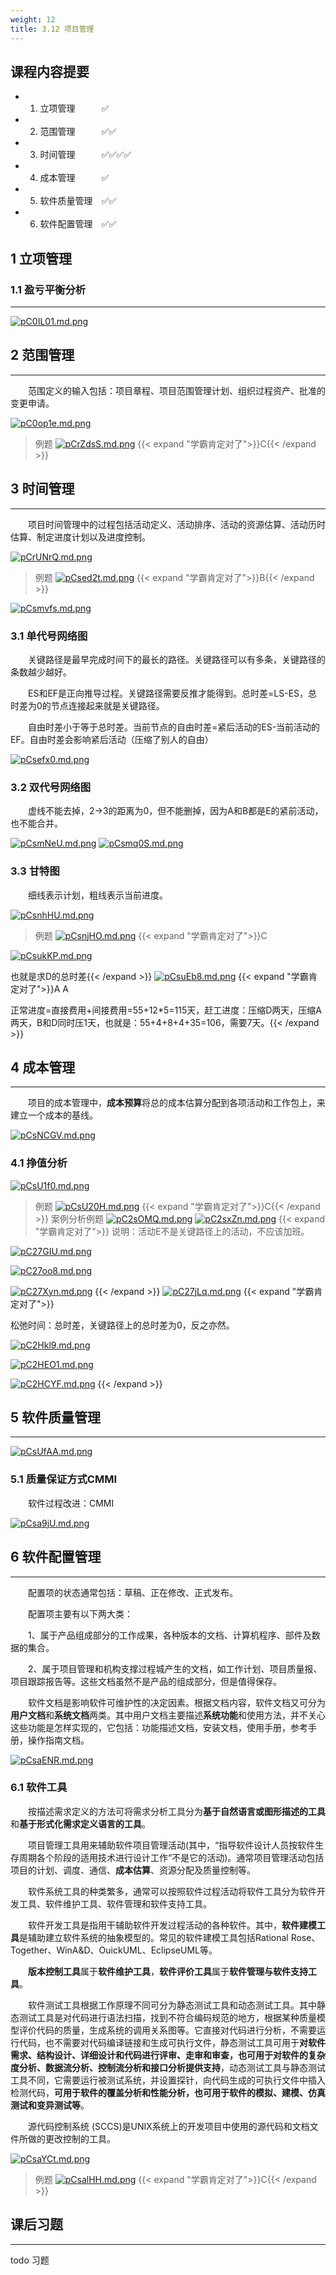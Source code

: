 ```yaml
---
weight: 12
title: 3.12 项目管理
---
```

## 课程内容提要

- 1. 立项管理&emsp;&emsp;&emsp;✅
- 2. 范围管理&emsp;&emsp;&emsp;✅✅
- 3. 时间管理&emsp;&emsp;&emsp;✅✅✅✅
- 4. 成本管理&emsp;&emsp;&emsp;✅
- 5. 软件质量管理&emsp;✅✅
- 6. 软件配置管理&emsp;✅✅

## 1 立项管理

### 1.1 盈亏平衡分析

---

[![pC0IL01.md.png](https://s1.ax1x.com/2023/06/30/pC0IL01.md.png)](https://imgse.com/i/pC0IL01)

## 2 范围管理

---

&emsp;&emsp;范围定义的输入包括：项目章程、项目范围管理计划、组织过程资产、批准的变更申请。

[![pC0op1e.md.png](https://s1.ax1x.com/2023/06/30/pC0op1e.md.png)](https://imgse.com/i/pC0op1e)

>例题
[![pCrZdsS.md.png](https://s1.ax1x.com/2023/07/03/pCrZdsS.md.png)](https://imgse.com/i/pCrZdsS)
{{< expand "学霸肯定对了">}}C{{< /expand >}}

## 3 时间管理

---

&emsp;&emsp;项目时间管理中的过程包括活动定义、活动排序、活动的资源估算、活动历时估算、制定进度计划以及进度控制。

[![pCrUNrQ.md.png](https://s1.ax1x.com/2023/07/03/pCrUNrQ.md.png)](https://imgse.com/i/pCrUNrQ)
>例题
[![pCsed2t.md.png](https://s1.ax1x.com/2023/07/04/pCsed2t.md.png)](https://imgse.com/i/pCsed2t)
{{< expand "学霸肯定对了">}}B{{< /expand >}}

[![pCsmvfs.md.png](https://s1.ax1x.com/2023/07/04/pCsmvfs.md.png)](https://imgse.com/i/pCsmvfs)

### 3.1 单代号网络图

&emsp;&emsp;关键路径是最早完成时间下的最长的路径。关键路径可以有多条，关键路径的条数越少越好。

&emsp;&emsp;ES和EF是正向推导过程。关键路径需要反推才能得到。总时差=LS-ES，总时差为0的节点连接起来就是关键路径。

&emsp;&emsp;自由时差小于等于总时差。当前节点的自由时差=紧后活动的ES-当前活动的EF。自由时差会影响紧后活动（压缩了别人的自由）

[![pCsefx0.md.png](https://s1.ax1x.com/2023/07/04/pCsefx0.md.png)](https://imgse.com/i/pCsefx0)

### 3.2 双代号网络图

&emsp;&emsp;虚线不能去掉，2->3的距离为0，但不能删掉，因为A和B都是E的紧前活动，也不能合并。

[![pCsmNeU.md.png](https://s1.ax1x.com/2023/07/04/pCsmNeU.md.png)](https://imgse.com/i/pCsmNeU)
[![pCsmq0S.md.png](https://s1.ax1x.com/2023/07/04/pCsmq0S.md.png)](https://imgse.com/i/pCsmq0S)

### 3.3 甘特图

&emsp;&emsp;细线表示计划，粗线表示当前进度。

[![pCsnhHU.md.png](https://s1.ax1x.com/2023/07/04/pCsnhHU.md.png)](https://imgse.com/i/pCsnhHU)

>例题
[![pCsnjHO.md.png](https://s1.ax1x.com/2023/07/04/pCsnjHO.md.png)](https://imgse.com/i/pCsnjHO)
{{< expand "学霸肯定对了">}}C

[![pCsukKP.md.png](https://s1.ax1x.com/2023/07/04/pCsukKP.md.png)](https://imgse.com/i/pCsukKP)

也就是求D的总时差{{< /expand >}}
[![pCsuEb8.md.png](https://s1.ax1x.com/2023/07/04/pCsuEb8.md.png)](https://imgse.com/i/pCsuEb8)
{{< expand "学霸肯定对了">}}A A

正常进度=直接费用+间接费用=55+12*5=115天，赶工进度：压缩D两天，压缩A两天，B和D同时压1天，也就是：55+4+8+4+35=106，需要7天。{{< /expand >}}

## 4 成本管理

---

&emsp;&emsp;项目的成本管理中，**成本预算**将总的成本估算分配到各项活动和工作包上，来建立一个成本的基线。

[![pCsNCGV.md.png](https://s1.ax1x.com/2023/07/04/pCsNCGV.md.png)](https://imgse.com/i/pCsNCGV)

### 4.1 挣值分析

[![pCsU1f0.md.png](https://s1.ax1x.com/2023/07/04/pCsU1f0.md.png)](https://imgse.com/i/pCsU1f0)

>例题
[![pCsU20H.md.png](https://s1.ax1x.com/2023/07/04/pCsU20H.md.png)](https://imgse.com/i/pCsU20H)
{{< expand "学霸肯定对了">}}C{{< /expand >}}
>案例分析例题
[![pC2sOMQ.md.png](https://s1.ax1x.com/2023/07/10/pC2sOMQ.md.png)](https://imgse.com/i/pC2sOMQ)
[![pC2sxZn.md.png](https://s1.ax1x.com/2023/07/10/pC2sxZn.md.png)](https://imgse.com/i/pC2sxZn)
{{< expand "学霸肯定对了">}}
说明：活动E不是关键路径上的活动，不应该加班。

[![pC27GIU.md.png](https://s1.ax1x.com/2023/07/10/pC27GIU.md.png)](https://imgse.com/i/pC27GIU)

[![pC27oo8.md.png](https://s1.ax1x.com/2023/07/10/pC27oo8.md.png)](https://imgse.com/i/pC27oo8)

[![pC27Xyn.md.png](https://s1.ax1x.com/2023/07/10/pC27Xyn.md.png)](https://imgse.com/i/pC27Xyn)
{{< /expand >}}
[![pC27jLq.md.png](https://s1.ax1x.com/2023/07/10/pC27jLq.md.png)](https://imgse.com/i/pC27jLq)
{{< expand "学霸肯定对了">}}

松弛时间：总时差，关键路径上的总时差为0，反之亦然。

[![pC2Hkl9.md.png](https://s1.ax1x.com/2023/07/10/pC2Hkl9.md.png)](https://imgse.com/i/pC2Hkl9)

[![pC2HEO1.md.png](https://s1.ax1x.com/2023/07/10/pC2HEO1.md.png)](https://imgse.com/i/pC2HEO1)

[![pC2HCYF.md.png](https://s1.ax1x.com/2023/07/10/pC2HCYF.md.png)](https://imgse.com/i/pC2HCYF)
{{< /expand >}}

## 5 软件质量管理

---

[![pCsUfAA.md.png](https://s1.ax1x.com/2023/07/04/pCsUfAA.md.png)](https://imgse.com/i/pCsUfAA)

### 5.1 质量保证方式CMMI

&emsp;&emsp;软件过程改进：CMMI

[![pCsa9jU.md.png](https://s1.ax1x.com/2023/07/04/pCsa9jU.md.png)](https://imgse.com/i/pCsa9jU)

## 6 软件配置管理

---

&emsp;&emsp;配置项的状态通常包括：草稿、正在修改、正式发布。

&emsp;&emsp;配置项主要有以下两大类：

&emsp;&emsp;1、属于产品组成部分的工作成果，各种版本的文档、计算机程序、部件及数据的集合。

&emsp;&emsp;2、属于项目管理和机构支撑过程城产生的文档，如工作计划、项目质量报、项目跟踪报告等。这些文档虽然不是产品的组成部分，但是值得保存。

&emsp;&emsp;软件文档是影响软件可维护性的决定因素。根据文档内容，软件文档又可分为**用户文档**和**系统文档**两类。其中用户文档主要描述**系统功能**和使用方法，并不关心这些功能是怎样实现的，它包括：功能描述文档，安装文档，使用手册，参考手册，操作指南文档。

[![pCsaENR.md.png](https://s1.ax1x.com/2023/07/04/pCsaENR.md.png)](https://imgse.com/i/pCsaENR)

### 6.1 软件工具

&emsp;&emsp;按描述需求定义的方法可将需求分析工具分为**基于自然语言或图形描述的工具**和**基于形式化需求定义语言的工具**。

&emsp;&emsp;项目管理工具用来辅助软件项目管理活动(其中，“指导软件设计人员按软件生存周期各个阶段的适用技术进行设计工作“不是它的活动)。通常项目管理活动包括项目的计划、调度、通信、**成本估算**、资源分配及质量控制等。

&emsp;&emsp;软件系统工具的种类繁多，通常可以按照软件过程活动将软件工具分为软件开发工具、软件维护工具、软件管理和软件支持工具。

&emsp;&emsp;软件开发工具是指用干辅助软件开发过程活动的各种软件。其中，**软件建模工具**是辅助建立软件系统的抽象模型的。常见的软件建模工具包括Rational Rose、Together、WinA&D、OuickUML、EclipseUML等。

&emsp;&emsp;**版本控制工具**属于**软件维护工具**，**软件评价工具**属于**软件管理与软件支持工具**。

&emsp;&emsp;软件测试工具根据工作原理不同可分为静态测试工具和动态测试工具。其中静态测试工具是对代码进行语法扫描，找到不符合编码规范的地方，根据某种质量模型评价代码的质量，生成系统的调用关系图等。它直接对代码进行分析，不需要运行代码，也不需要对代码编译链接和生成可执行文件，静态测试工具可用于**对软件需求、结构设计、详细设计和代码进行评审、走审和审查，也可用于对软件的复杂度分析、数据流分析、控制流分析和接口分析提供支持**，动态测试工具与静态测试工具不同，它需要运行被测试系统，并设置探针，向代码生成的可执行文件中插入检测代码，**可用于软件的覆盖分析和性能分析，也可用于软件的模拟、建模、仿真测试和变异测试等**。

&emsp;&emsp;源代码控制系统 (SCCS)是UNIX系统上的开发项目中使用的源代码和文档文件所做的更改控制的工具。

[![pCsaYCt.md.png](https://s1.ax1x.com/2023/07/04/pCsaYCt.md.png)](https://imgse.com/i/pCsaYCt)

>例题
[![pCsalHH.md.png](https://s1.ax1x.com/2023/07/04/pCsalHH.md.png)](https://imgse.com/i/pCsalHH)
{{< expand "学霸肯定对了">}}C{{< /expand >}}

## 课后习题

---

todo 习题